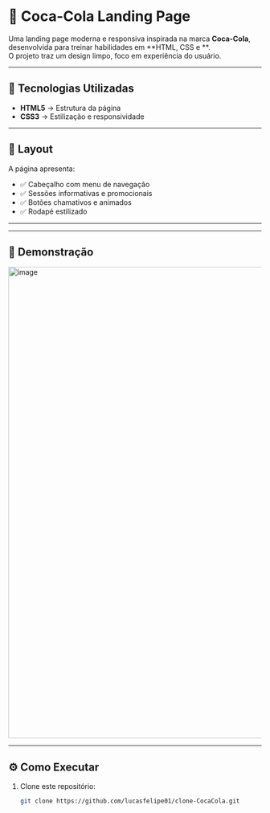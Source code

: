 # 🥤 Coca-Cola Landing Page  

Uma landing page moderna e responsiva inspirada na marca **Coca-Cola**, desenvolvida para treinar habilidades em **HTML, CSS e **.  
O projeto traz um design limpo, foco em experiência do usuário.  

---

## 🚀 Tecnologias Utilizadas  

- **HTML5** → Estrutura da página  
- **CSS3** → Estilização e responsividade  

---

## 🎨 Layout  

A página apresenta:  
- ✅ Cabeçalho com menu de navegação  
- ✅ Sessões informativas e promocionais  
- ✅ Botões chamativos e animados  
- ✅ Rodapé estilizado  

---

---

## 📸 Demonstração  

<img width="1911" height="939" alt="image" src="https://github.com/user-attachments/assets/67b64f56-9458-483a-9c71-a649f5e46e7b" />


---

## ⚙️ Como Executar  

1. Clone este repositório:  
   ```bash
   git clone https://github.com/lucasfelipe01/clone-CocaCola.git


